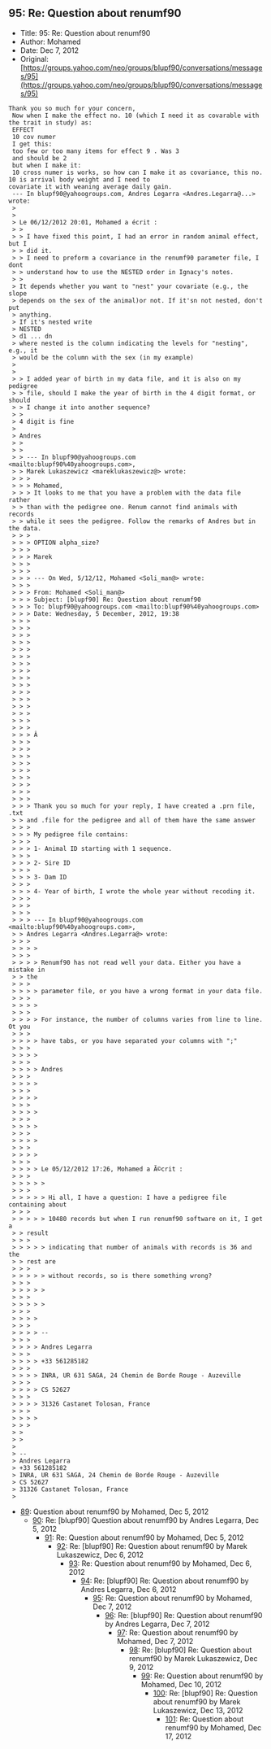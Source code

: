 ## 95: Re: Question about renumf90

- Title: 95: Re: Question about renumf90
- Author: Mohamed
- Date: Dec 7, 2012
- Original: [https://groups.yahoo.com/neo/groups/blupf90/conversations/messages/95](https://groups.yahoo.com/neo/groups/blupf90/conversations/messages/95)

```
Thank you so much for your concern,
 Now when I make the effect no. 10 (which I need it as covarable with the trait in study) as:
 EFFECT
 10 cov numer 
 I get this:
 too few or too many items for effect 9 . Was 3
 and should be 2 
 but when I make it:
 10 cross numer is works, so how can I make it as covariance, this no. 10 is arrival body weight and I need to
covariate it with weaning average daily gain.
 --- In blupf90@yahoogroups.com, Andres Legarra <Andres.Legarra@...> wrote:
 >
 > 
 > Le 06/12/2012 20:01, Mohamed a écrit :
 > >
 > > I have fixed this point, I had an error in random animal effect, but I 
 > > did it.
 > > I need to preform a covariance in the renumf90 parameter file, I dont 
 > > understand how to use the NESTED order in Ignacy's notes.
 > >
 > It depends whether you want to "nest" your covariate (e.g., the slope 
 > depends on the sex of the animal)or not. If it'sn not nested, don't put 
 > anything.
 > If it's nested write
 > NESTED
 > d1 ... dn
 > where nested is the column indicating the levels for "nesting", e.g., it 
 > would be the column with the sex (in my example)
 > 
 > 
 > > I added year of birth in my data file, and it is also on my pedigree 
 > > file, should I make the year of birth in the 4 digit format, or should 
 > > I change it into another sequence?
 > >
 > 4 digit is fine
 > 
 > Andres
 > >
 > >
 > > --- In blupf90@yahoogroups.com <mailto:blupf90%40yahoogroups.com>, 
 > > Marek Lukaszewicz <mareklukaszewicz@> wrote:
 > > >
 > > > Mohamed,
 > > > It looks to me that you have a problem with the data file rather 
 > > than with the pedigree one. Renum cannot find animals with records 
 > > while it sees the pedigree. Follow the remarks of Andres but in the data.
 > > >
 > > > OPTION alpha_size?
 > > >
 > > > Marek
 > > >
 > > >
 > > > --- On Wed, 5/12/12, Mohamed <Soli_man@> wrote:
 > > >
 > > > From: Mohamed <Soli_man@>
 > > > Subject: [blupf90] Re: Question about renumf90
 > > > To: blupf90@yahoogroups.com <mailto:blupf90%40yahoogroups.com>
 > > > Date: Wednesday, 5 December, 2012, 19:38
 > > >
 > > >
 > > >
 > > >
 > > >
 > > >
 > > >
 > > >
 > > >
 > > >
 > > >
 > > >
 > > >
 > > >
 > > >
 > > >
 > > > Â
 > > >
 > > >
 > > >
 > > >
 > > >
 > > >
 > > >
 > > >
 > > >
 > > > Thank you so much for your reply, I have created a .prn file, .txt 
 > > and .file for the pedigree and all of them have the same answer
 > > >
 > > > My pedigree file contains:
 > > >
 > > > 1- Animal ID starting with 1 sequence.
 > > >
 > > > 2- Sire ID
 > > >
 > > > 3- Dam ID
 > > >
 > > > 4- Year of birth, I wrote the whole year without recoding it.
 > > >
 > > >
 > > >
 > > > --- In blupf90@yahoogroups.com <mailto:blupf90%40yahoogroups.com>, 
 > > Andres Legarra <Andres.Legarra@> wrote:
 > > >
 > > > >
 > > >
 > > > > Renumf90 has not read well your data. Either you have a mistake in 
 > > the
 > > >
 > > > > parameter file, or you have a wrong format in your data file.
 > > >
 > > > >
 > > >
 > > > > For instance, the number of columns varies from line to line. Ot you
 > > >
 > > > > have tabs, or you have separated your columns with ";"
 > > >
 > > > >
 > > >
 > > > > Andres
 > > >
 > > > >
 > > >
 > > > >
 > > >
 > > > >
 > > >
 > > > >
 > > >
 > > > >
 > > >
 > > > >
 > > >
 > > > > Le 05/12/2012 17:26, Mohamed a Ã©crit :
 > > >
 > > > > >
 > > >
 > > > > > Hi all, I have a question: I have a pedigree file containing about
 > > >
 > > > > > 10480 records but when I run renumf90 software on it, I get a 
 > > result
 > > >
 > > > > > indicating that number of animals with records is 36 and the 
 > > rest are
 > > >
 > > > > > without records, so is there something wrong?
 > > >
 > > > > >
 > > >
 > > > > >
 > > >
 > > > >
 > > >
 > > > > --
 > > >
 > > > > Andres Legarra
 > > >
 > > > > +33 561285182
 > > >
 > > > > INRA, UR 631 SAGA, 24 Chemin de Borde Rouge - Auzeville
 > > >
 > > > > CS 52627
 > > >
 > > > > 31326 Castanet Tolosan, France
 > > >
 > > > >
 > > >
 > >
 > > 
 > 
 > -- 
 > Andres Legarra
 > +33 561285182
 > INRA, UR 631 SAGA, 24 Chemin de Borde Rouge - Auzeville
 > CS 52627
 > 31326 Castanet Tolosan, France
 > 
```

- [89](0089.md): Question about renumf90 by Mohamed, Dec 5, 2012
    - [90](0090.md): Re: [blupf90] Question about renumf90 by Andres Legarra, Dec 5, 2012
        - [91](0091.md): Re: Question about renumf90 by Mohamed, Dec 5, 2012
            - [92](0092.md): Re: [blupf90] Re: Question about renumf90 by Marek Lukaszewicz, Dec 6, 2012
                - [93](0093.md): Re: Question about renumf90 by Mohamed, Dec 6, 2012
                    - [94](0094.md): Re: [blupf90] Re: Question about renumf90 by Andres Legarra, Dec 6, 2012
                        - [95](0095.md): Re: Question about renumf90 by Mohamed, Dec 7, 2012
                            - [96](0096.md): Re: [blupf90] Re: Question about renumf90 by Andres Legarra, Dec 7, 2012
                                - [97](0097.md): Re: Question about renumf90 by Mohamed, Dec 7, 2012
                                    - [98](0098.md): Re: [blupf90] Re: Question about renumf90 by Marek Lukaszewicz, Dec 9, 2012
                                        - [99](0099.md): Re: Question about renumf90 by Mohamed, Dec 10, 2012
                                            - [100](0100.md): Re: [blupf90] Re: Question about renumf90 by Marek Lukaszewicz, Dec 13, 2012
                                                - [101](0101.md): Re: Question about renumf90 by Mohamed, Dec 17, 2012
